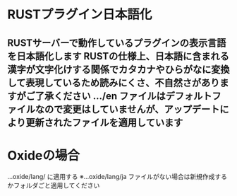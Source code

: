 # RUSTプラグイン日本語化
RUSTサーバーで動作しているプラグインの表示言語を日本語化します
RUSTの仕様上、日本語に含まれる漢字が文字化けする関係でカタカナやひらがなに変換して表現しているため読みにくさ、不自然さがありますがご了承ください
.../en ファイルはデフォルトファイルなので変更はしていませんが、アップデートにより更新されたファイルを適用しています 
----------

# Oxideの場合
 ...oxide/lang/ に適用する
  ※...oxide/lang/ja ファイルがない場合は新規作成するかフォルダごと適用してください